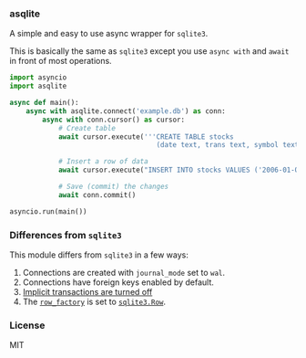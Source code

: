 ### asqlite

A simple and easy to use async wrapper for `sqlite3`.

This is basically the same as `sqlite3` except you use `async with` and `await` in front of most operations.

```python
import asyncio
import asqlite

async def main():
    async with asqlite.connect('example.db') as conn:
        async with conn.cursor() as cursor:
            # Create table
            await cursor.execute('''CREATE TABLE stocks
                                    (date text, trans text, symbol text, qty real, price real)''')

            # Insert a row of data
            await cursor.execute("INSERT INTO stocks VALUES ('2006-01-05','BUY','RHAT',100,35.14)")

            # Save (commit) the changes
            await conn.commit()

asyncio.run(main())
```

### Differences from `sqlite3`

This module differs from `sqlite3` in a few ways:

1. Connections are created with `journal_mode` set to `wal`.
2. Connections have foreign keys enabled by default.
3. [Implicit transactions are turned off][implicit-transactions]
4. The [`row_factory`][row_factory] is set to [`sqlite3.Row`][Row].

[implicit-transactions]: https://docs.python.org/3/library/sqlite3.html#controlling-transactions
[row_factory]: https://docs.python.org/3/library/sqlite3.html#sqlite3.Connection.row_factory
[Row]: https://docs.python.org/3/library/sqlite3.html#sqlite3.Row

### License

MIT
